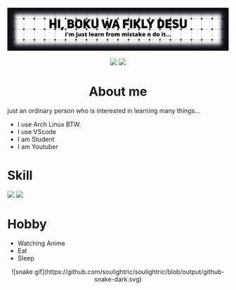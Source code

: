 ![image alt](assets/tampilan.png)

<div align="center">
 <p>
 <img src="https://img.shields.io/twitter/follow/soulightric?style=social"/>
 <img src="https://img.shields.io/youtube/channel/subscribers/UCCdW5ISUbmNzFj6EOtr-DnQ"/>
 </p>
</div>

<div align="center">
 <h1><b>About me</b></h1>
</div>

just an ordinary person who is interested in learning many things...
- I use Arch Linux BTW.
- I use VScode
- I am Student
- I am Youtuber

<div>
 <h1><b>Skill</b></h1>
 
 <a href="https://code.visualstudio.com"><img src="https://cdn.jsdelivr.net/gh/devicons/devicon/icons/vscode/vscode-original.svg" width="30" /></a>
 <img src="https://cdn.jsdelivr.net/gh/devicons/devicon/icons/linux/linux-original.svg" width="30" />
 
 <h1><b>Hobby</b></h1>
</div>

- Watching Anime
- Eat
- Sleep
<div align="center">
 ![snake gif](https://github.com/soulightric/soulightric/blob/output/github-snake-dark.svg)
</div>
